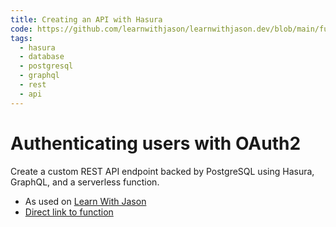 ```yaml
---
title: Creating an API with Hasura
code: https://github.com/learnwithjason/learnwithjason.dev/blob/main/functions/schedule.js
tags: 
  - hasura
  - database
  - postgresql
  - graphql
  - rest 
  - api
---
```


# Authenticating users with OAuth2

Create a custom REST API endpoint backed by PostgreSQL using Hasura, GraphQL, and a serverless function.

- As used on [Learn With Jason](https://github.com/learnwithjason/learnwithjason.dev)
- [Direct link to function](https://github.com/learnwithjason/learnwithjason.dev/blob/main/functions/schedule.js)